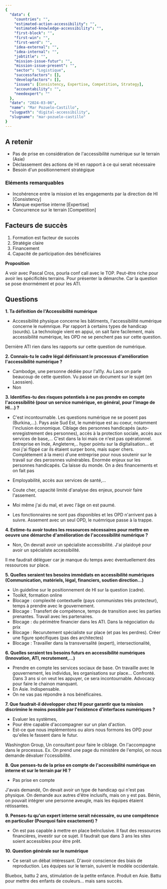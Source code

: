 ```yaml
---
{
  "data": {
    "countries": "",
    "estimated-action-accessibility": "",
    "estimated-knowledge-accessibility": "",
    "first-block": "",
    "first-win": "",
    "first-word": "",
    "idea-external": "",
    "idea-internal": "",
    "jobtitle": "",
    "mission-issue-futur": "",
    "mission-issue-present": "",
    "sector": "Logistique",
    "successfactors": [],
    "developfactors": [],
    "issues": [Consistency, Expertise, Competition, Strategy],
    "accountability": "",
    "needexpert": ""
  },
  "date": "2024-03-06",
  "name": "Mar Pozuelo-Castillo",
  "slugpath": "digital-accessibility",
  "slugname": "mar-pozuelo-castillo"
}
---
```


## A retenir

 - Pas de prise en considération de l'accessibilité numérique sur le terrain (Asie)
 - Déclassement des actions de HI en rapport à ce qui serait nécessaire
 - Besoin d'un positionnement stratégique 

### Eléments remarquables

 - Incohérence entre la mission et les engagements par la direction de HI [Consistency]
 - Manque expertise interne [Expertise]
 - Concurrence sur le terrain [Competition]

## Facteurs de succès

1. Formation est facteur de succès
1. Stratégie claire
1. Financement
1. Capacité de participation des bénéficiaires

**Proposition**

A voir avec Pascal Cros, pourla conf call avec le TOP. Peut-être riche pour avoir les spécificités terrains.
Pour présenter la démarche.
Car la question se pose énormément et pour les ATI.

## Questions

**1. Ta définition de l'Accessibilité numérique**

 - Accessibilité physique concerne les bâtiments, l'accessibilité numérique concerne le nuémrique. Par rapport à certains types de handicap (sourds). La technologie vient en appui, on sait faire facilement, mais accessibilité numérique, les OPD ne se penchent pas sur cette question.

 Dernière ATI rien dans les rapports sur cette question de numérique.

**2. Connais-tu le cadre légal définissant le processus d'amélioration l'accessibilité numérique ?**

 - Cambodge, une personne dédiée pour l'a11y. Au Laos on parle beaucoup de cette question. Vu passé un document sur le sujet (en Laossien).
 - Non


**3. Identifies-tu des risques potentiels à ne pas prendre en compte l'accessibilité (pour un service numérique, en général, pour l'image de HI...) ?**

 - C'est incontournable. Les questions numérique ne se posent pas (Burkina,...). Pays asie Sud Est, le numérique est au coeur, notamment l'inclusion économique. 
   Ciblage des personnes handicapés (auto-enregistrement des personnes), accès à la protection sociale, accès aux services de base,... C'est dans la loi mais ce n'est pas opérationnel.
   Entreprise en Inde, Angleterre,.. hyper pointu sur la digitalisation... et moi j'ai flippé car ils étaient surper bons, mais super chers.
   Complétement à la merci d'une entreprise pour nous soutenir sur le travail sur des perosnnes vulnérables. 
   Enormée enjeux sur les personnes handicapés. Ca laisse du monde.
   On a des financements et on fait pas

- Employabilité, accès aux services de santé,... 

- Coute cher, capacité limité d'analyse des enjeux, pourvoir faire l'assement. 

- Moi même j'ai du mal, et avec l'âge on est paumé. 

- Les fonctionnaires ne sont pas disponibles et les OPD n'arrivent pas à suivre. Assement avec un seul OPD, le nuémrique passe à la trappe.
 

**4. Estime-tu avoir toutes les ressources nécessaires pour mettre en oeuvre une démarche d'amélioration de l'accessibilité numérique ?**

 - Non, On devrait avoir un spécialiste accessibilité.
   J'ai plaidoyé pour avoir un spécialiste accessibilité. 

  Il me faudrait déléguer car je manque du temps avec éventuellement des ressources sur place.

**5. Quelles seraient tes besoins immédiats en accessibilité numériques (Communication, matériels, légal, financiers, soutien direction...)**

 - Un guideline sur le positionnement de HI sur la question (cadre).
 - Toolkit, formation online
 - Blocage : complexité contextuelle (pays communistes très protecteur), temps à prendre avec le gouvernement.
 - Blocage : Transfert de compétence, temps de transition avec les parties prenantes. Travail avec les partenaires.  
 - Blocage : du périmètre financier dans les ATI. Dans la négociation du prix
 - Blocage : Recurutement spécialiste sur place (et pas les perdres). Créer une figure spécifiques (pas des architectes)
 - Blocage : Travailler dans la transversalité (expert), intersectionalité, 

**6. Quelles seraient tes besoins futurs en accessibilité numériques (Innovation, ATI, recrutement,...)**

 - Prendre en compte les services sociaux de base. On travaille avec le gouvernement, les individus, les organisations sur place... Confronté. 
   Dans 3 ans si on veut les appuyer, ce sera incontournable. Advocacy pour faire le chainon manquant.  
 - En Asie. Indispensable.
 - On ne vas pas répondre à nos bénéficaires.  

**7. Que faudrait-il développer chez HI pour garantir que ta mission discrimine le moins possible par l'existence d'interfaces numériques ?**

 - Evaluer les systèmes, 
 - Pour être capable d'accompagner sur un plan d'action.
 - Est-ce que nous implémentons ou alors nous formons les OPD pour qu'elles le fassent dans le futur.

 Washington Group, Un consultant pour faire le ciblage. On l'accompagne dans le processus.
 Ex. On prend une page du ministère de l'emploi, on nous demande dévaluer l'ccessibilité.

**8. Que penses-tu de la prise en compte de l'accessibilité numérique en interne et sur le terrain par HI ?**

 - Pas prise en compte

 J'avais demandé, On devait avoir un type de handicap qui n'est pas physique.
 On demande aux autres d'être inclusifs, mais on y est pas.
 Bénin, on pouvait intégrer une personne aveugle, mais les équipes étaient rétissantes.

**9. Penses-tu qu'un expert interne serait nécessaire, ou une compétence en particulier (Pourquoi faire exactement) ?**
 
 - On est pas capable à mettre en place beInclusive. 
 Il faut des ressources financières, investir sur ce sujet. Il faudrait que dans 3 ans les sites soient accessibles pour être prêt.

**10. Question générale sur le numérique**

 - Ce serait un débat intéressant. D'avoir conscience des biais de reproduction. 
 Les équipes sur le terrain, suivent le modèle occidentale.

 Bluebox, battu 2 ans, stimulation de la petite enfance. Produit en Asie. 
 Battu pour mettre des enfants de couleurs... mais sans succès.